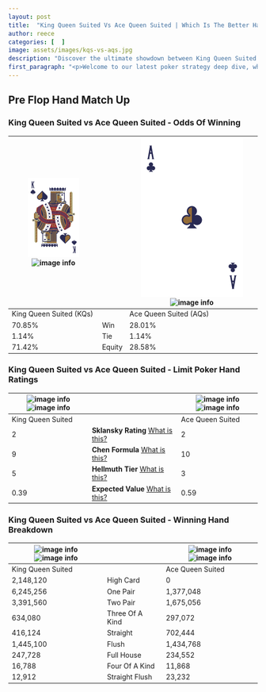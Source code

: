 ```yaml
---
layout: post
title:  "King Queen Suited Vs Ace Queen Suited | Which Is The Better Hand In Poker? A Complete Guide"
author: reece
categories: [  ]
image: assets/images/kqs-vs-aqs.jpg
description: "Discover the ultimate showdown between King Queen Suited and Ace Queen Suited in poker! Uncover the odds, strategies, and scenarios where one hand triumphs over the other. Get ready to up your poker game with this thrilling analysis."
first_paragraph: "<p>Welcome to our latest poker strategy deep dive, where we're pitting two distinct hands against each other in a high-stakes showdown: King Queen Suited vs Ace Queen Suited.</p><p>In the dynamic world of poker, every decision counts, and knowing which hand holds the upper hand is key to your success at the table.</p><p>In this article, we'll dissect these two hands, explore the scenarios where one dominates the other, and equip you with the knowledge to make strategic choices that can tip the odds in your favor.</p><p>Get ready to unravel the intriguing dynamics of these poker hands and elevate your game to new heights.</p>"
---
```




[comment]: # (sp0)

## Pre Flop Hand Match Up

<div class="table hand-ratings" markdown="1"> 



### King Queen Suited vs Ace Queen Suited - Odds Of Winning


    
| ![image info](assets/images/hand1/K.png) ![image info](assets/images/hand1/Qs.png) |  | ![image info](assets/images/hand2/A.png) ![image info](assets/images/hand2/Qs.png) |
| -------- | -------- | -------- |
| King Queen Suited (KQs) |  | Ace Queen Suited (AQs) |
| 70.85% | Win | 28.01% |
| 1.14% | Tie | 1.14% |
| 71.42% | Equity | 28.58% |




[comment]: # (sp1)



### King Queen Suited vs Ace Queen Suited - Limit Poker Hand Ratings


    
| ![image info](https://www.riverpairs.com/assets/images/hand1/K.png) ![image info](https://www.riverpairs.com/assets/images/hand1/Qs.png) |  | ![image info](https://www.riverpairs.com/assets/images/hand2/A.png) ![image info](https://www.riverpairs.com/assets/images/hand2/Qs.png) |
| -------- | -------- | -------- |
| King Queen Suited |  | Ace Queen Suited |
| 2 | **Sklansky Rating** [What is this?](/sklansky-rating-explained) | 2 |
| 9 | **Chen Formula** [What is this?](/chen-formula-explained) | 10 |
| 5 | **Hellmuth Tier** [What is this?](/Hellmuth-tier-explained) | 3 |
| 0.39 | **Expected Value** [What is this?](/expected-value-explained) | 0.59 |




[comment]: # (sp2)



### King Queen Suited vs Ace Queen Suited - Winning Hand Breakdown


    
| ![image info](https://www.riverpairs.com/assets/images/hand1/K.png) ![image info](https://www.riverpairs.com/assets/images/hand1/Qs.png) |  | ![image info](https://www.riverpairs.com/assets/images/hand2/A.png) ![image info](https://www.riverpairs.com/assets/images/hand2/Qs.png) |
| -------- | -------- | -------- |
| King Queen Suited |  | Ace Queen Suited |
| 2,148,120 | High Card | 0 |
| 6,245,256 | One Pair | 1,377,048 |
| 3,391,560 | Two Pair | 1,675,056 |
| 634,080 | Three Of A Kind | 297,072 |
| 416,124 | Straight | 702,444 |
| 1,445,100 | Flush | 1,434,768 |
| 247,728 | Full House | 234,552 |
| 16,788 | Four Of A Kind | 11,868 |
| 12,912 | Straight Flush | 23,232 |




[comment]: # (sp3)



</div>

[comment]: # (sp4)



[comment]: # (sp5)

